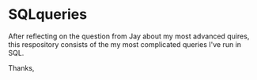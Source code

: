 # SQLqueries
After reflecting on the question from Jay about my most advanced quires, this respository consists of the my most complicated queries I've run in SQL. 

Thanks, 
